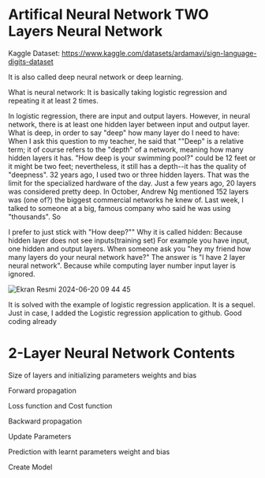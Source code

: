 
# Artifical Neural Network TWO Layers Neural Network

Kaggle Dataset: https://www.kaggle.com/datasets/ardamavi/sign-language-digits-dataset

It is also called deep neural network or deep learning.

What is neural network: It is basically taking logistic regression and repeating it at least 2 times.

In logistic regression, there are input and output layers. However, in neural network, there is at least one hidden layer between input and output layer.
What is deep, in order to say "deep" how many layer do I need to have: When I ask this question to my teacher, he said that ""Deep" is a relative term; it of course refers to the "depth" of a network, meaning how many hidden layers it has. "How deep is your swimming pool?" could be 12 feet or it might be two feet; nevertheless, it still has a depth--it has the quality of "deepness". 32 years ago, I used two or three hidden layers. That was the limit for the specialized hardware of the day. Just a few years ago, 20 layers was considered pretty deep. In October, Andrew Ng mentioned 152 layers was (one of?) the biggest commercial networks he knew of. Last week, I talked to someone at a big, famous company who said he was using "thousands". So 

I prefer to just stick with "How deep?""
Why it is called hidden: Because hidden layer does not see inputs(training set)
For example you have input, one hidden and output layers. When someone ask you "hey my friend how many layers do your neural network have?" The answer is "I have 2 layer neural network". Because while computing layer number input layer is ignored.


![Ekran Resmi 2024-06-20 09 44 45](https://github.com/MuhammetEminOzdemir/ANN_ArtificalNeuralNetwork/assets/80462839/ebf3f03d-b26b-4bc4-8ed0-4509d43005e5)

It is solved with the example of logistic regression application. It is a sequel. Just in case, I added the Logistic regression application to github. Good coding already

# 2-Layer Neural Network Contents

Size of layers and initializing parameters weights and bias

Forward propagation

Loss function and Cost function

Backward propagation

Update Parameters

Prediction with learnt parameters weight and bias

Create Model
